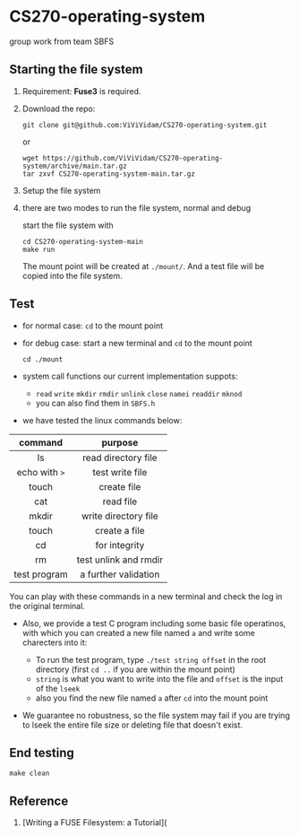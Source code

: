 # CS270-operating-system

group work from team SBFS  

## Starting the file system

1. Requirement: **Fuse3** is required.

2. Download the repo:

   ```
   git clone git@github.com:ViViVidam/CS270-operating-system.git
   ```

      or

   ```
   wget https://github.com/ViViVidam/CS270-operating-system/archive/main.tar.gz
   tar zxvf CS270-operating-system-main.tar.gz
   ```

3. Setup the file system
4. 
   there are two modes to run the file system, normal and debug

   start the file system with

   ```
   cd CS270-operating-system-main
   make run
   ```

   The mount point will be created at `./mount/`. And a test file will be copied into the file system.

## Test

- for normal case: `cd` to the mount point

- for debug case: start a new terminal and  `cd` to the mount point  

  ```
  cd ./mount
  ```

- system call functions our current implementation suppots:

  -  `read` `write` `mkdir` `rmdir` `unlink` `close` `namei` `readdir` `mknod`  
  - you can also find them in `SBFS.h`

- we have tested the linux commands below:

|    command    |        purpose        |
| :-----------: | :-------------------: |
|      ls       |  read directory file  |
| echo with `>` |    test write file    |
|     touch     |      create file      |
|      cat      |       read file       |
|     mkdir     | write directory file  |
|     touch     |     create a file     |
|      cd       |     for integrity     |
|      rm       | test unlink and rmdir |
| test program  | a further validation  |

You can play with these commands in a new terminal  and check the log in the original terminal.

- Also, we provide a test C program including some basic file operatinos, with which you can created a new file named `a`  and write some charecters into it: 
  - To run the test program, type `./test string offset` in the root directory (first `cd ..` if you are within the mount point)
  - `string` is what you want to write into the file and `offset` is the input of the `lseek`  
  - also you find the new file named `a` after `cd` into the mount point  

- We guarantee no robustness, so the file system may fail if you are trying to lseek the entire file size or deleting file that doesn't exist.

## End testing

```
make clean
```

## Reference

1. [Writing a FUSE Filesystem: a Tutorial](
